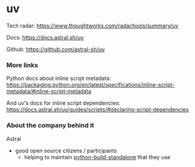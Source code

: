 # uv

Tech radar: https://www.thoughtworks.com/radar/tools/summary/uv

Docs: https://docs.astral.sh/uv

Github: https://github.com/astral-sh/uv

### More links

Python docs about inline script metadata: https://packaging.python.org/en/latest/specifications/inline-script-metadata/#inline-script-metadata

And uv's docs for inline script dependencies: https://docs.astral.sh/uv/guides/scripts/#declaring-script-dependencies

### About the company behind it

Astral
  - good open source citizens / participants
    - helping to maintain [python-build-standalone](https://github.com/indygreg/python-build-standalone) that they use
